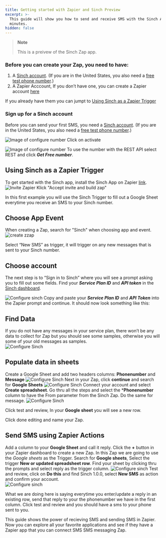 ```yaml
---
title: Getting started with Zapier and Sinch Preview
excerpt: >-
  This guide will show you how to send and receive SMS with the Sinch API in
  minutes.
hidden: false
---
```


> **Note**
> 
> This is a preivew of the Sinch Zap app.

### Before you can create your Zap, you need to have:

1. A [Sinch account](https://dashboard.sinch.com/signup). (If you are in the United States, you also need a [free test phone  number](https://dashboard.sinch.com/numbers/your-numbers/numbers).)
2. A Zapier Acccount,  If you don’t have one, you can create a Zapier account [here](https://zapier.com/sign-up/)

If you already have them you can jumpt to [Using Sinch as a Zapier Trigger](doc:sms-zapier#using-sinch-as-a-zapier-trigger)

### Sign up for a Sinch account

Before you can send your first SMS, you need a [Sinch
account](https://dashboard.sinch.com/signup). (If you are in the United States, you also need a [free test phone  number](https://dashboard.sinch.com/numbers/your-numbers/numbers).)


![Image of configure number](images/new-number/activateyournumber.png)
Click on activate


![Image of configure number](images/new-number/select-rest.png)
To use the number with the REST API select REST and click ***Get Free number***.

## Using Sinch as a Zapier Trigger
To get started with the Sinch app, install the Sinch App on Zapier [link](https://zapier.com/developer/public-invite/79749/049663e21af93167070920d64d26eaa9/).
![Invite Zapier](images/zapier/zaipierinvite.png)
Klick "Accept invite and build zap"  

In this first example you will use the Sinch Trigger  to fill out a Google Sheet everytime you receive an SMS to your Sinch number.

## Choose App Event
When creating a Zap, search for "Sinch" when choosing app and event. 
![create zzap](images/zapier/1createzap.png)

Select “New SMS” as trigger, it will trigger on any new messages that is sent to your Sinch number.

## Choose account
The next step is to “Sign in to Sinch” where you will see a prompt asking you to fill out some fields. Find your ***Service Plan ID*** and ***API token*** in the [Sinch dashboard](https://dashboard.sinch.com/sms/api/rest).

![Configure sinch](images/zapier/2configureaccount.png)
Copy and paste your ***Service Plan ID*** and ***API Token*** into the Zapier prompt and continue.
It should now look something like this:

## Find Data
If you do not have any messages in your service plan, there won’t be any data to collect for Zap but you should see some samples, otherwise you will some of your old messages as samples.  
![Configure Sinch](images/zapier/3data.png)

## Populate data in sheets
Create a Google Sheet and add two headers columns: **Phonenumber** and **Message**
![Configure Sinch](images/zapier/4sheet.png)
Next in your Zap, click **continue** and search for **Google Sheets**
![Configure Sinch](images/zapier/5SearchGoogle.png)
Connect your account and select **Create spreadsheet**. Go thru all the steps and select the ***Phonenumber** column to have the From parameter from the Sinch Zap. Do the same for message. 
![Configure Sinch](images/zapier/6configuresheet.png)

Click test and review, In your **Google sheet** you will see a new row.

Click done editing and name your Zap. 

## Send SMS using Zapier Actions
Add a column to your **Google Sheet**  and call it reply. 
Click the **+** button in your Zapier dashboard to create a new Zap. In this Zap we are going to use the *Google sheets* as the Trigger. Search for **Google sheets**, Select the trigger **New or updated spreadsheet row**. Find your sheet by clicking thru the prompts and select reply as the trigger column. 
![Configure sinch](images/zapier/7googlesheettrigger.png)
Test and review, click on **Do this** and find Sinch 1.0.0, select **New SMS** as action and confirm your account.  
![Configure sinch](images/zapier/8SendSMS.png)

What we are doing here is saying everytime you enter/update a reply in an existing row, send that reply to your the phonenumber we have in the first column.
Click test and review and you should have a sms to your phone sent to you.   

This guide shows the power of recieving SMS and sending SMS in Zapier. Now you can explore all your favorite applications and see if they have a Zapier app that you can connect SMS SMS messaging Zap.



